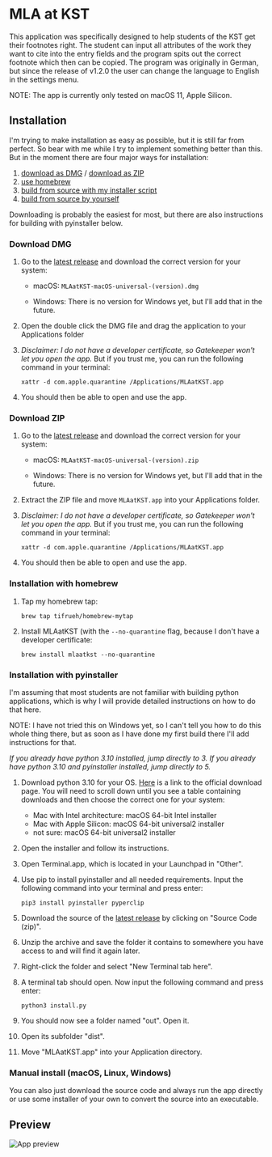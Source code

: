 # MLA at KST

This application was specifically designed to help students of the KST get their footnotes right. The student can input all attributes of the work they want to cite into the entry fields and the program spits out the correct footnote which then can be copied.
The program was originally in German, but since the release of v1.2.0 the user can change the language to English in the settings menu.

NOTE: The app is currently only tested on macOS 11, Apple Silicon.

## Installation

I'm trying to make installation as easy as possible, but it is still far from perfect. So bear with me while I try to implement something better than this.
But in the moment there are four major ways for installation: 

1. [download as DMG](#download-dmg) / [download as ZIP](#download-zip)
2. [use homebrew](#installation-with-homebrew)
3. [build from source with my installer script](#installation-with-pyinstaller)
4. [build from source by yourself](#manual-install-macos-linux-windows)

Downloading is probably the easiest for most, but there are also instructions for building with pyinstaller below.

### Download DMG

1.  Go to the [latest release](https://github.com/tifrueh/mlaatkst/releases/latest) and download the correct version for your system:
    
    - macOS: `MLAatKST-macOS-universal-(version).dmg`
    
    - Windows: There is no version for Windows yet, but I'll add that in the future.

2.  Open the double click the DMG file and drag the application to your Applications folder

3.  _Disclaimer: I do not have a developer certificate, so Gatekeeper won't let you open the app._
    But if you trust me, you can run the following command in your terminal:
    ~~~ shell
    xattr -d com.apple.quarantine /Applications/MLAatKST.app
    ~~~

4.  You should then be able to open and use the app.

### Download ZIP

1.  Go to the [latest release](https://github.com/tifrueh/mlaatkst/releases/latest) and download the correct version for your system:
    
    - macOS: `MLAatKST-macOS-universal-(version).zip`
    
    - Windows: There is no version for Windows yet, but I'll add that in the future.

2.  Extract the ZIP file and move `MLAatKST.app` into your Applications folder.

3.  _Disclaimer: I do not have a developer certificate, so Gatekeeper won't let you open the app._
    But if you trust me, you can run the following command in your terminal:
    ~~~ shell
    xattr -d com.apple.quarantine /Applications/MLAatKST.app
    ~~~

4.  You should then be able to open and use the app.

### Installation with homebrew

1.  Tap my homebrew tap:

    ~~~ shell
    brew tap tifrueh/homebrew-mytap
    ~~~

2.  Install MLAatKST (with the `--no-quarantine` flag, because I don't have a developer certificate:

    ~~~ shell
    brew install mlaatkst --no-quarantine
    ~~~

### Installation with pyinstaller

I'm assuming that most students are not familiar with building python applications, which is why I will provide detailed instructions on how to do that here.

NOTE: I have not tried this on Windows yet, so I can't tell you how to do this whole thing there, but as soon as I have done my first build there I'll add instructions for that.

_If you already have python 3.10 installed, jump directly to 3.
If you already have python 3.10 and pyinstaller installed, jump directly to 5._

1.  Download python 3.10 for your OS. [Here](https://www.python.org/downloads/release/python-3102) is a link to the official download page.
    You will need to scroll down until you see a table containing downloads and then choose the correct one for your system:

    - Mac with Intel architecture: macOS 64-bit Intel installer
    - Mac with Apple Silicon: macOS 64-bit universal2 installer
    - not sure: macOS 64-bit universal2 installer

2.  Open the installer and follow its instructions.

3.  Open Terminal.app, which is located in your Launchpad in "Other".

4.  Use pip to install pyinstaller and all needed requirements. Input the following command into your terminal and press enter:
    ``` shell
    pip3 install pyinstaller pyperclip
    ```

5.  Download the source of the [latest release](https://github.com/Timo-Frueh/mlaatkst/releases/latest) by clicking on "Source Code (zip)".

6.  Unzip the archive and save the folder it contains to somewhere you have access to and will find it again later.

7.  Right-click the folder and select "New Terminal tab here".

8.  A terminal tab should open. Now input the following command and press enter:
    ``` shell
    python3 install.py
    ```

9.  You should now see a folder named "out". Open it.

10. Open its subfolder "dist".

11. Move "MLAatKST.app" into your Application directory.

### Manual install (macOS, Linux, Windows)

You can also just download the source code and always run the app directly or use some installer of your own to convert the source into an executable.

## Preview

![App preview](https://github.com/tifrueh/mlaatkst/raw/main/assets/preview_eng.png "Preview")
